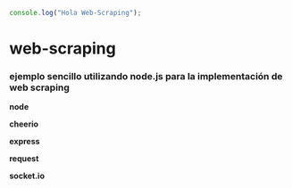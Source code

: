 ```js
console.log("Hola Web-Scraping");
```

# web-scraping

<h3>ejemplo sencillo utilizando node.js para la implementación de web scraping</h3>

<strong>node</strong>

<strong>cheerio</strong>

<strong>express</strong>

<strong>request</strong>

<strong>socket.io</strong>
